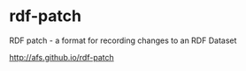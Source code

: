 rdf-patch
=========

RDF patch - a format for recording changes to an RDF Dataset

http://afs.github.io/rdf-patch

